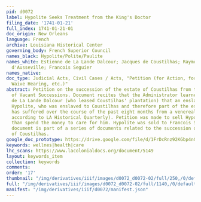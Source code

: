 ```yaml
---
pid: d0072
label: Hypolite Seeks Treatment from the King's Doctor
filing_date: '1741-01-21'
full_index: 1741-01-21-01
doc_origin: New Orleans
language: French
archive: Louisiana Historical Center
governing_body: French Superior Council
names_black: Hypolite/Polite/Paulite
names_white: Estienne de La Lande Dalcour; Jacques de Coustilhas; Raymond Amyault
  d'Ausseville; Francois Seguier
names_native: 
doc_type: Judicial Acts, Civil Cases / Acts, "Petition (for Action, for Hearing, to
  Waive Hearing, etc.)"
abstract: Petition on the succession of the estate of Coustilhas from the Administrator
  of Vacant Successions. Document recites that the Administrator learned from Estienne
  de La Lande Dalcour (who leased Coustilhas' plantation) that an enslaved man named
  Hypolite, who was enslaved to Coustilhas and therefore part of the estate in question,
  has suffered over the course of the past eight months from a venereal disease (syphilis?
  according to LA Historical Quarterly). Petition was made to sell Hypolite rather
  than spend the money to care for him. Hypolite was sold to Francois Seguier. This
  document is part of a series of documents related to the succession of the estate
  of Coustilhas.
google_doc_prototype: https://drive.google.com/file/d/1FrDcRnz92KGbp4nG3NBpdSbOEW7vQ88m/view?usp=drive_link
keywords: wellnes|health|care
lhc_scans: https://www.lacolonialdocs.org/document/5149
layout: keywords_item
collection: keywords
comments: 
order: '17'
thumbnail: "/img/derivatives/iiif/images/d0072_d0072-02/full/250,/0/default.jpg"
full: "/img/derivatives/iiif/images/d0072_d0072-02/full/1140,/0/default.jpg"
manifest: "/img/derivatives/iiif/d0072/manifest.json"
---
```

